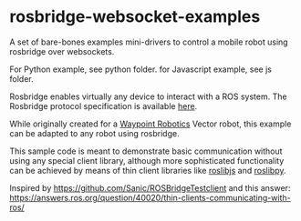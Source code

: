 # rosbridge-websocket-examples
A set of bare-bones examples mini-drivers to control a mobile robot using rosbridge over websockets.

For Python example, see python folder.
for Javascript example, see js folder.

Rosbridge enables virtually any device to interact with a ROS system.
The Rosbridge protocol specification is available [here](https://github.com/RobotWebTools/rosbridge_suite/blob/master/ROSBRIDGE_PROTOCOL.md).


While originally created for a [Waypoint Robotics](http://waypointrobotics.com) Vector robot, this example can be adapted to any robot using rosbridge.

This sample code is meant to demonstrate basic communication without using any special client library, although more sophisticated functionality can be achieved by means of thin client libraries like [roslibjs](http://wiki.ros.org/roslibjs) and [roslibpy](https://github.com/gramaziokohler/roslibpy).


Inspired by
https://github.com/Sanic/ROSBridgeTestclient 
and this answer:
https://answers.ros.org/question/40020/thin-clients-communicating-with-ros/
